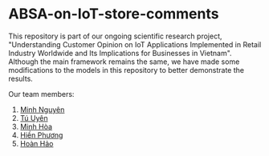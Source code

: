 # ABSA-on-IoT-store-comments
This repository is part of our ongoing scientific research project, "Understanding Customer Opinion on IoT Applications Implemented in Retail Industry Worldwide and Its Implications for Businesses in Vietnam". Although the main framework remains the same, we have made some modifications to the models in this repository to better demonstrate the results.

Our team members:
1. <a href="https://github.com/nguyenmh118">Minh Nguyên</a>
2. <a href="https://github.com/tuuyen13">Tú Uyên</a>
3. <a href="https://github.com/minhoa2811">Minh Hòa</a>
4. <a href="https://github.com/Pnhienphuong">Hiền Phương</a>
5. <a href="https://github.com/paferuto">Hoàn Hảo</a>
